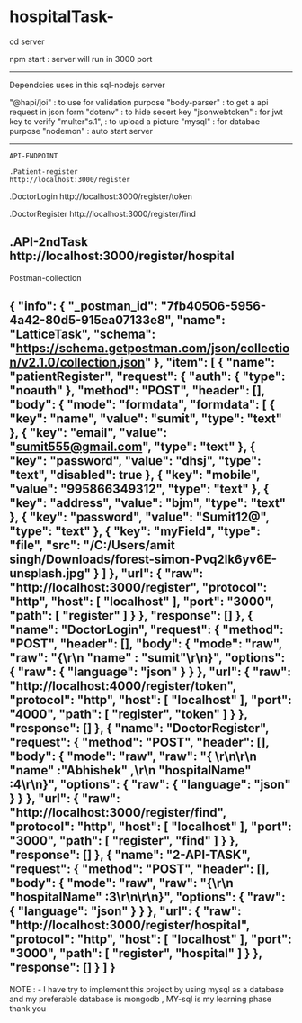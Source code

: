 ﻿# hospitalTask-

cd server

npm start : server will run in 3000 port

-------------------------------------------------------------------------------------------------------------------------------------------------------------------------

Dependcies uses in this sql-nodejs server

 "@hapi/joi" : to use for validation purpose
    "body-parser" : to get a api request in json form
    "dotenv" : to hide secert key
    "jsonwebtoken"    : for jwt key to verify
    "multer"s.1", :  to upload a picture 
    "mysql" : for databae purpose
    "nodemon" : auto start server
    
  -----------------------------------------------------------------------------------------------------------------------------------------------------------------------  
    API-ENDPOINT
    
    .Patient-register
    http://localhost:3000/register
    
   .DoctorLogin
   http://localhost:3000/register/token
   
   .DoctorRegister
   http://localhost:3000/register/find
   
   .API-2ndTask
   http://localhost:3000/register/hospital
  ---------------------------------------------------------------------------------------------------------------------------------------------------------------------
  Postman-collection
  
  {
	"info": {
		"_postman_id": "7fb40506-5956-4a42-80d5-915ea07133e8",
		"name": "LatticeTask",
		"schema": "https://schema.getpostman.com/json/collection/v2.1.0/collection.json"
	},
	"item": [
		{
			"name": "patientRegister",
			"request": {
				"auth": {
					"type": "noauth"
				},
				"method": "POST",
				"header": [],
				"body": {
					"mode": "formdata",
					"formdata": [
						{
							"key": "name",
							"value": "sumit",
							"type": "text"
						},
						{
							"key": "email",
							"value": "sumit555@gmail.com",
							"type": "text"
						},
						{
							"key": "password",
							"value": "dhsj",
							"type": "text",
							"disabled": true
						},
						{
							"key": "mobile",
							"value": "995866349312",
							"type": "text"
						},
						{
							"key": "address",
							"value": "bjm",
							"type": "text"
						},
						{
							"key": "password",
							"value": "Sumit12@",
							"type": "text"
						},
						{
							"key": "myField",
							"type": "file",
							"src": "/C:/Users/amit singh/Downloads/forest-simon-Pvq2Ik6yv6E-unsplash.jpg"
						}
					]
				},
				"url": {
					"raw": "http://localhost:3000/register",
					"protocol": "http",
					"host": [
						"localhost"
					],
					"port": "3000",
					"path": [
						"register"
					]
				}
			},
			"response": []
		},
		{
			"name": "DoctorLogin",
			"request": {
				"method": "POST",
				"header": [],
				"body": {
					"mode": "raw",
					"raw": "{\r\n    \"name\" : \"sumit\"\r\n}",
					"options": {
						"raw": {
							"language": "json"
						}
					}
				},
				"url": {
					"raw": "http://localhost:4000/register/token",
					"protocol": "http",
					"host": [
						"localhost"
					],
					"port": "4000",
					"path": [
						"register",
						"token"
					]
				}
			},
			"response": []
		},
		{
			"name": "DoctorRegister",
			"request": {
				"method": "POST",
				"header": [],
				"body": {
					"mode": "raw",
					"raw": "{ \r\n\r\n    \"name\" :\"Abhishek\" ,\r\n    \"hospitalName\" :4\r\n}",
					"options": {
						"raw": {
							"language": "json"
						}
					}
				},
				"url": {
					"raw": "http://localhost:3000/register/find",
					"protocol": "http",
					"host": [
						"localhost"
					],
					"port": "3000",
					"path": [
						"register",
						"find"
					]
				}
			},
			"response": []
		},
		{
			"name": "2-API-TASK",
			"request": {
				"method": "POST",
				"header": [],
				"body": {
					"mode": "raw",
					"raw": "{\r\n  \"hospitalName\" :3\r\n\r\n}",
					"options": {
						"raw": {
							"language": "json"
						}
					}
				},
				"url": {
					"raw": "http://localhost:3000/register/hospital",
					"protocol": "http",
					"host": [
						"localhost"
					],
					"port": "3000",
					"path": [
						"register",
						"hospital"
					]
				}
			},
			"response": []
		}
	]
}
-----------------------------------------------------------------------------------------------------------------------------------------------------------------------
  
  
  
  
  
  
  NOTE : - I have try to implement  this project by using mysql as a database and my preferable database is mongodb , MY-sql is my learning phase
     thank you 
